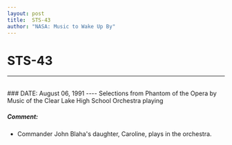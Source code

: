 ```yaml
---
layout: post
title:  STS-43
author: "NASA: Music to Wake Up By"
---
```


# STS-43
----
<br/>
### DATE: August 06, 1991
----
Selections from Phantom of the Opera by Music of the Clear Lake High School Orchestra playing

##### Comment:
* Commander John Blaha's daughter, Caroline, plays in the orchestra.
